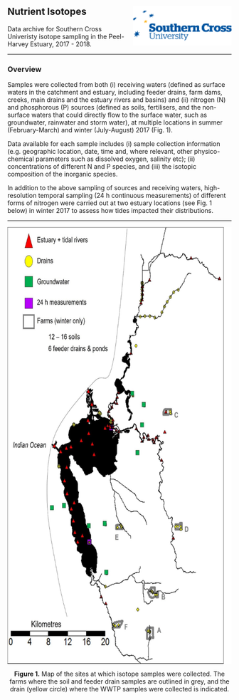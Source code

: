 ## Nutrient Isotopes   <img src="https://github.com/AquaticEcoDynamics/Peel_ARC/blob/master/Data/Sitemaps/Logos/scu.png" align="right">

Data archive for Southern Cross Univeristy isotope sampling in the Peel-Harvey Estuary, 2017 - 2018.

---
### Overview

Samples were collected from both (i) receiving waters (defined as surface waters in the catchment and estuary, including feeder drains, farm dams, creeks, 
main drains and the estuary rivers and basins) and (ii) nitrogen (N) and phosphorous (P) sources (defined as soils, fertilisers, and the non-surface waters 
that could directly flow to the surface water, such as groundwater, rainwater and storm water), at multiple locations in summer (February-March) and winter (July-August) 2017 (Fig. 1).

Data available for each sample includes (i) sample collection information (e.g. geographic location, date, time and, where relevant, other physico-chemical 
parameters such as dissolved oxygen, salinity etc); (ii) concentrations of different N and P species, and (iii) the isotopic composition of the inorganic species.

In addition to the above sampling of sources and receiving waters, high-resolution temporal sampling (24 h continuous measurements) of different forms of 
nitrogen were carried out at two estuary locations (see Fig. 1 below) in winter 2017 to assess how tides impacted their distributions.



---

<p align="center">
  <kbd>
    <img src="https://github.com/AquaticEcoDynamics/Peel_ARC/blob/master/Data/Sitemaps/isotope.jpg" width="677.5" height="981" align="center">
  </kbd>
</p>


<p align="center">
  <strong>Figure 1.</strong> Map of the sites at which  isotope samples were collected. The farms where the soil and feeder drain samples are outlined in grey, and the drain (yellow circle) where the WWTP samples were collected is indicated. 
</p>

